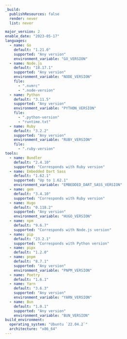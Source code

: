 ```yaml
---
_build:
  publishResources: false
  render: never
  list: never

major_version: 2
enable_date: "2023-05-17"
languages:
  - name: Go
    default: "1.21.0"
    supported: "Any version"
    environment_variable: "GO_VERSION"
  - name: Node.js
    default: "18.17.1"
    supported: "Any version"
    environment_variable: "NODE_VERSION"
    file:
      - ".nvmrc"
      - ".node-version"
  - name: Python
    default: "3.11.5"
    supported: "Any version"
    environment_variable: "PYTHON_VERSION"
    file:
      - ".python-version"
      - "runtime.txt"
  - name: Ruby
    default: "3.2.2"
    supported: "Any version"
    environment_variable: "RUBY_VERSION"
    file:
      - ".ruby-version"
tools:
  - name: Bundler
    default: "2.4.10"
    supported: "Corresponds with Ruby version"
  - name: Embedded Dart Sass
    default: "1.62.1"
    supported: "Up to 1.62.1"
    environment_variable: "EMBEDDED_DART_SASS_VERSION"
  - name: gem
    default: "3.4.10"
    supported: "Corresponds with Ruby version"
  - name: Hugo
    default: "0.118.2"
    supported: "Any version"
    environment_variable: "HUGO_VERSION"
  - name: npm
    default: "9.6.7"
    supported: "Corresponds with Node.js version"
  - name: pip
    default: "23.2.1"
    supported: "Corresponds with Python version"
  - name: pipx
    default: "1.2.0"
  - name: pnpm
    default: "8.7.1"
    supported: "Any version"
    environment_variable: "PNPM_VERSION"
  - name: Poetry
    default: "1.6.1"
  - name: Yarn
    default: "3.6.3"
    supported: "Any version"
    environment_variable: "YARN_VERSION"
  - name: Bun
    default: "1.0.1"
    supported: "Any version"
    environment_variable: "BUN_VERSION"
build_environment:
  operating_system: "Ubuntu `22.04.2`"
  architecture: "x86_64"
---
```

